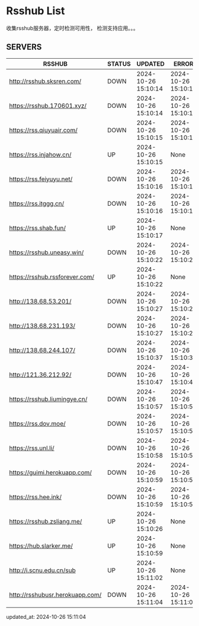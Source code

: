 # Rsshub List

收集rsshub服务器，定时检测可用性， 检测支持应用。。。


## SERVERS

|  RSSHUB   | STATUS  | UPDATED  | ERROR  | TWITTER |  
|  ----  | ----  | ----  | ----  | ---- |  
| http://rsshub.sksren.com/ | DOWN | 2024-10-26 15:10:14 | 2024-10-26 15:10:14 |  
| https://rsshub.170601.xyz/ | DOWN | 2024-10-26 15:10:14 | 2024-10-26 15:10:14 |  
| https://rss.qiuyuair.com/ | DOWN | 2024-10-26 15:10:15 | 2024-10-26 15:10:15 |  
| https://rss.injahow.cn/ | UP | 2024-10-26 15:10:15 | None ||  
| https://rss.feiyuyu.net/ | DOWN | 2024-10-26 15:10:16 | 2024-10-26 15:10:16 |  
| https://rss.itggg.cn/ | DOWN | 2024-10-26 15:10:16 | 2024-10-26 15:10:16 |  
| https://rss.shab.fun/ | UP | 2024-10-26 15:10:17 | None ||  
| https://rsshub.uneasy.win/ | DOWN | 2024-10-26 15:10:22 | 2024-10-26 15:10:22 |  
| https://rsshub.rssforever.com/ | UP | 2024-10-26 15:10:22 | None ||  
| http://138.68.53.201/ | DOWN | 2024-10-26 15:10:27 | 2024-10-26 15:10:27 |  
| http://138.68.231.193/ | DOWN | 2024-10-26 15:10:27 | 2024-10-26 15:10:27 |  
| http://138.68.244.107/ | DOWN | 2024-10-26 15:10:37 | 2024-10-26 15:10:37 |  
| http://121.36.212.92/ | DOWN | 2024-10-26 15:10:47 | 2024-10-26 15:10:47 |  
| https://rsshub.liumingye.cn/ | DOWN | 2024-10-26 15:10:57 | 2024-10-26 15:10:57 |  
| https://rss.dov.moe/ | DOWN | 2024-10-26 15:10:57 | 2024-10-26 15:10:57 |  
| https://rss.unl.li/ | DOWN | 2024-10-26 15:10:58 | 2024-10-26 15:10:58 |  
| https://guimi.herokuapp.com/ | DOWN | 2024-10-26 15:10:59 | 2024-10-26 15:10:59 |  
| https://rss.hee.ink/ | DOWN | 2024-10-26 15:10:59 | 2024-10-26 15:10:59 |  
| https://rsshub.zsliang.me/ | UP | 2024-10-26 15:10:26 | None |OK|  
| https://hub.slarker.me/ | UP | 2024-10-26 15:10:59 | None ||  
| http://i.scnu.edu.cn/sub | UP | 2024-10-26 15:11:02 | None ||  
| http://rsshubusr.herokuapp.com/ | DOWN | 2024-10-26 15:11:04 | 2024-10-26 15:11:04 |  
  

updated_at: 2024-10-26 15:11:04  
